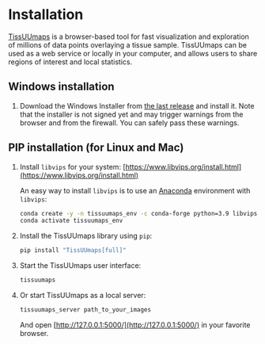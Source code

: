 # Installation

[TissUUmaps](https://tissuumaps.github.io/) is a browser-based tool for fast visualization and exploration of millions of data points overlaying a tissue sample. TissUUmaps can be used as a web service or locally in your computer, and allows users to share regions of interest and local statistics.

## Windows installation

1. Download the Windows Installer from [the last release](https://github.com/TissUUmaps/TissUUmaps/releases/latest) and install it. Note that the installer is not signed yet and may trigger warnings from the browser and from the firewall. You can safely pass these warnings.

## PIP installation (for Linux and Mac)

1. Install `libvips` for your system: [https://www.libvips.org/install.html](https://www.libvips.org/install.html)

    An easy way to install `libvips` is to use an [Anaconda](https://docs.anaconda.com/anaconda/install/index.html) environment with `libvips`:
    ```bash
    conda create -y -n tissuumaps_env -c conda-forge python=3.9 libvips
    conda activate tissuumaps_env
    ```

1. Install the TissUUmaps library using `pip`:
    ```bash
    pip install "TissUUmaps[full]"
    ```

1. Start the TissUUmaps user interface:
    ```bash
    tissuumaps
    ```

1. Or start TissUUmaps as a local server:
    ```bash
    tissuumaps_server path_to_your_images
    ```
    And open [http://127.0.0.1:5000/](http://127.0.0.1:5000/) in your favorite browser.
